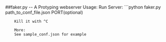 ##faker.py -- A Protyping webserver
	Usage:
	Run Server:
        ```python faker.py path_to_conf_file.json PORT(optional)

        Kill it with ^C

        More:
        See sample_conf.json for example
```

